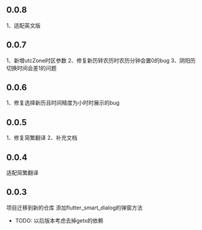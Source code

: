 ## 0.0.8
1、适配英文版

## 0.0.7
1、新增utcZone时区参数
2、修复新历转农历时农历分钟会置0的bug
3、阴阳历切换时间会差1的问题

## 0.0.6
1、修复选择新历且时间精度为小时时展示的bug

## 0.0.5
1、修复简繁翻译
2、补充文档

## 0.0.4
适配简繁翻译

## 0.0.3
项目迁移到新的仓库
添加flutter_smart_dialog的弹窗方法
* TODO: 以后版本考虑去掉getx的依赖
